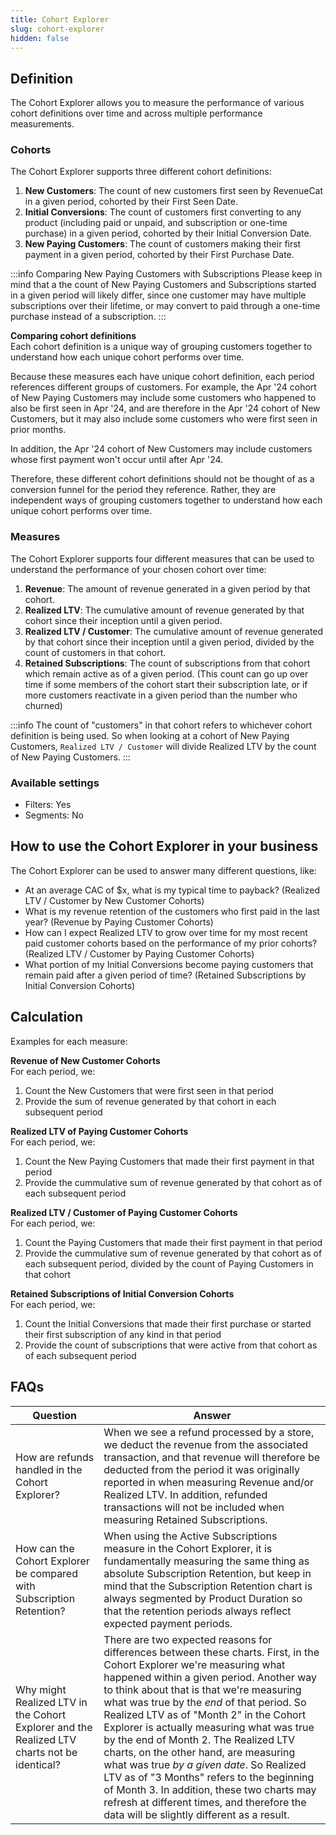 ```yaml
---
title: Cohort Explorer
slug: cohort-explorer
hidden: false
---
```


## Definition

The Cohort Explorer allows you to measure the performance of various cohort definitions over time and across multiple performance measurements.

### Cohorts

The Cohort Explorer supports three different cohort definitions:
1. **New Customers**: The count of new customers first seen by RevenueCat in a given period, cohorted by their First Seen Date.
2. **Initial Conversions**: The count of customers first converting to any product (including paid or unpaid, and subscription or one-time purchase) in a given period, cohorted by their Initial Conversion Date.
3. **New Paying Customers**: The count of customers making their first payment in a given period, cohorted by their First Purchase Date.

:::info Comparing New Paying Customers with Subscriptions
Please keep in mind that a the count of New Paying Customers and Subscriptions started in a given period will likely differ, since one customer may have multiple subscriptions over their lifetime, or may convert to paid through a one-time purchase instead of a subscription.
:::

**Comparing cohort definitions**\
Each cohort definition is a unique way of grouping customers together to understand how each unique cohort performs over time.

Because these measures each have unique cohort definition, each period references different groups of customers. For example, the Apr '24 cohort of New Paying Customers may include some customers who happened to also be first seen in Apr '24, and are therefore in the Apr '24 cohort of New Customers, but it may also include some customers who were first seen in prior months. 

In addition, the Apr '24 cohort of New Customers may include customers whose first payment won't occur until after Apr '24.

Therefore, these different cohort definitions should not be thought of as a conversion funnel for the period they reference. Rather, they are independent ways of grouping customers together to understand how each unique cohort performs over time.

### Measures

The Cohort Explorer supports four different measures that can be used to understand the performance of your chosen cohort over time:
1. **Revenue**: The amount of revenue generated in a given period by that cohort.
2. **Realized LTV**: The cumulative amount of revenue generated by that cohort since their inception until a given period.
3. **Realized LTV / Customer**: The cumulative amount of revenue generated by that cohort since their inception until a given period, divided by the count of customers in that cohort.
4. **Retained Subscriptions**: The count of subscriptions from that cohort which remain active as of a given period. (This count can go up over time if some members of the cohort start their subscription late, or if more customers reactivate in a given period than the number who churned)

:::info
The count of "customers" in that cohort refers to whichever cohort definition is being used. So when looking at a cohort of New Paying Customers, `Realized LTV / Customer` will divide Realized LTV by the count of New Paying Customers.
:::

### Available settings

- Filters: Yes
- Segments: No

## How to use the Cohort Explorer in your business

The Cohort Explorer can be used to answer many different questions, like:
- At an average CAC of $x, what is my typical time to payback? (Realized LTV / Customer by New Customer Cohorts)
- What is my revenue retention of the customers who first paid in the last year? (Revenue by Paying Customer Cohorts)
- How can I expect Realized LTV to grow over time for my most recent paid customer cohorts based on the performance of my prior cohorts? (Realized LTV / Customer by Paying Customer Cohorts)
- What portion of my Initial Conversions become paying customers that remain paid after a given period of time? (Retained Subscriptions by Initial Conversion Cohorts)

## Calculation

Examples for each measure:

**Revenue of New Customer Cohorts**\
For each period, we:
1. Count the New Customers that were first seen in that period
2. Provide the sum of revenue generated by that cohort in each subsequent period

**Realized LTV of Paying Customer Cohorts**\
For each period, we:
1. Count the New Paying Customers that made their first payment in that period
2. Provide the cummulative sum of revenue generated by that cohort as of each subsequent period

**Realized LTV / Customer of Paying Customer Cohorts**\
For each period, we:
1. Count the Paying Customers that made their first payment in that period
2. Provide the cummulative sum of revenue generated by that cohort as of each subsequent period, divided by the count of Paying Customers in that cohort

**Retained Subscriptions of Initial Conversion Cohorts**\
For each period, we:
1. Count the Initial Conversions that made their first purchase or started their first subscription of any kind in that period
2. Provide the count of subscriptions that were active from that cohort as of each subsequent period


## FAQs

| Question                                                      | Answer                                                                                                                                                                                                                                                                                                                                                                                                                                                                                                              |
| ------------------------------------------------------------- | ------------------------------------------------------------------------------------------------------------------------------------------------------------------------------------------------------------------------------------------------------------------------------------------------------------------------------------------------------------------------------------------------------------------------------------------------------------------------------------------------------------------- |
| How are refunds handled in the Cohort Explorer?                    | When we see a refund processed by a store, we deduct the revenue from the associated transaction, and that revenue will therefore be deducted from the period it was originally reported in when measuring Revenue and/or Realized LTV. In addition, refunded transactions will not be included when measuring Retained Subscriptions. |
| How can the Cohort Explorer be compared with Subscription Retention? | When using the Active Subscriptions measure in the Cohort Explorer, it is fundamentally measuring the same thing as absolute Subscription Retention, but keep in mind that the Subscription Retention chart is always segmented by Product Duration so that the retention periods always reflect expected payment periods.                                                                                                                                                                   |
| Why might Realized LTV in the Cohort Explorer and the Realized LTV charts not be identical? | There are two expected reasons for differences between these charts. First, in the Cohort Explorer we're measuring what happened within a given period. Another way to think about that is that we're measuring what was true by the _end_ of that period. So Realized LTV as of "Month 2" in the Cohort Explorer is actually measuring what was true by the end of Month 2. The Realized LTV charts, on the other hand, are measuring what was true _by a given date_. So Realized LTV as of "3 Months" refers to the beginning of Month 3. In addition, these two charts may refresh at different times, and therefore the data will be slightly different as a result.                                                                                                                           |
